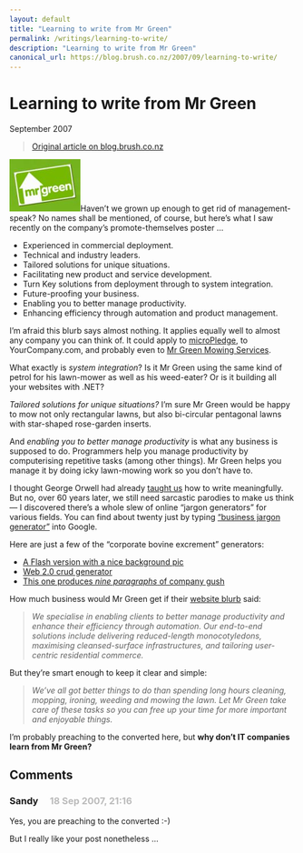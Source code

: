 ```yaml
---
layout: default
title: "Learning to write from Mr Green"
permalink: /writings/learning-to-write/
description: "Learning to write from Mr Green"
canonical_url: https://blog.brush.co.nz/2007/09/learning-to-write/
---
```

<h1>Learning to write from Mr Green</h1>
<p class="subtitle">September 2007</p>

> [Original article on blog.brush.co.nz](https://blog.brush.co.nz/2007/09/learning-to-write/)


<p><a href="http://www.mrgreen.co.nz/" title="Click to go to Mr Green's writing school"><img style="width:auto" alt="Mr Green's logo" class="right border" height="92" src="/images/brushblog/2007_09_mrgreen.jpg" width="125"/></a>Haven’t we grown up enough to get rid of management-speak? No names shall be mentioned, of course, but here’s what I saw recently on the company’s promote-themselves poster …</p>

<ul>
<li>Experienced in commercial deployment.</li>
<li>Technical and industry leaders.</li>
<li>Tailored solutions for unique situations.</li>
<li>Facilitating new product and service development.</li>
<li>Turn Key solutions from deployment through to system integration.</li>
<li>Future-proofing your business.</li>
<li>Enabling you to better manage productivity.</li>
<li>Enhancing efficiency through automation and product management.</li>
</ul>

<p>I’m afraid this blurb says almost nothing. It applies equally well to almost any company you can think of. It could apply to <a href="http://micropledge.com/">microPledge</a>, to YourCompany.com, and probably even to <a href="http://www.mrgreen.co.nz/">Mr Green Mowing Services</a>.</p>

<p>What exactly is <i>system integration</i>? Is it Mr Green using the same kind of petrol for his lawn-mower as well as his weed-eater? Or is it building all your websites with .NET?</p>

<p><i>Tailored solutions for unique situations?</i> I’m sure Mr Green would be happy to mow not only rectangular lawns, but also bi-circular pentagonal lawns with star-shaped rose-garden inserts.</p>

<p>And <i>enabling you to better manage productivity</i> is what any business is supposed to do. Programmers help you manage productivity by computerising repetitive tasks (among other things). Mr Green helps you manage it by doing icky lawn-mowing work so you don’t have to.</p>

<p>I thought George Orwell had already <a href="http://www.orwell.ru/library/essays/politics/english/e_polit">taught us</a> how to write meaningfully. But no, over 60 years later, we still need sarcastic parodies to make us think — I discovered there’s a whole slew of online “jargon generators” for various fields. You can find about twenty just by typing <a href="http://www.google.com/search?q=business+jargon+generator">“business jargon generator”</a> into Google.</p>

<p>Here are just a few of the “corporate bovine excrement” generators:</p>

<ul>
<li><a href="http://members.aol.com/matt999h/bullshit.htm">A Flash version with a nice background pic</a></li>
<li><a href="http://www.emptybottle.org/bullshit/">Web 2.0 crud generator</a></li>
<li><a href="http://www.andrewdavidson.com/gibberish/">This one produces <i>nine paragraphs</i> of company gush</a></li>
</ul>

<p>How much business would Mr Green get if their <a href="http://www.mrgreen.co.nz/">website blurb</a> said:</p>

<blockquote>
<p><i>We specialise in enabling clients to better manage productivity and enhance their efficiency through automation. Our end-to-end solutions include delivering reduced-length monocotyledons, maximising cleansed-surface infrastructures, and tailoring user-centric residential commerce.</i></p>

</blockquote>

<p>But they’re smart enough to keep it clear and simple:</p>

<blockquote>
<p><i>We’ve all got better things to do than spending long hours cleaning, mopping, ironing, weeding and mowing the lawn. Let Mr Green take care of these tasks so you can free up your time for more important and enjoyable things.</i></p>

</blockquote>

<p>I’m probably preaching to the converted here, but <b>why don’t IT companies learn from Mr Green?</b></p>



<h2>Comments</h2>

<h3>Sandy <span style="padding-left: 1em; color: #bbb;">18 Sep 2007, 21:16</span></h3>

<p>Yes, you are preaching to the converted :-)</p>

<p>But I really like your post nonetheless …</p>

